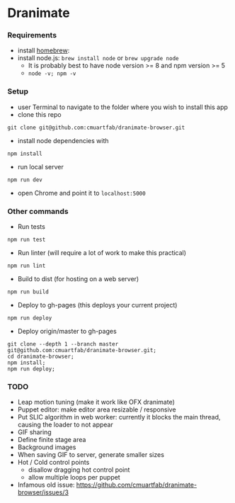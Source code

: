 # Dranimate

### Requirements
- install [homebrew](https://brew.sh/):
- install node.js: `brew install node` or `brew upgrade node`
  - It is probably best to have node version >= 8 and npm version >= 5
  - `node -v; npm -v`

### Setup
- user Terminal to navigate to the folder where you wish to install this app
- clone this repo
```
git clone git@github.com:cmuartfab/dranimate-browser.git
```

- install node dependencies with
```
npm install
```

- run local server
```
npm run dev
```

- open Chrome and point it to `localhost:5000`

### Other commands
- Run tests
```
npm run test
```
- Run linter (will require a lot of work to make this practical)
```
npm run lint
```
- Build to dist (for hosting on a web server)
```
npm run build
```
- Deploy to gh-pages (this deploys your current project)
```
npm run deploy
```
- Deploy origin/master to gh-pages
```
git clone --depth 1 --branch master git@github.com:cmuartfab/dranimate-browser.git;
cd dranimate-browser;
npm install;
npm run deploy;
```

### TODO
* Leap motion tuning (make it work like OFX dranimate)
* Puppet editor: make editor area resizable / responsive
* Put SLIC algorithm in web worker: currently it blocks the main thread, causing the loader to not appear
* GIF sharing
* Define finite stage area
* Background images
* When saving GIF to server, generate smaller sizes
* Hot / Cold control points
  - disallow dragging hot control point
  - allow multiple loops per puppet
* Infamous old issue: https://github.com/cmuartfab/dranimate-browser/issues/3

